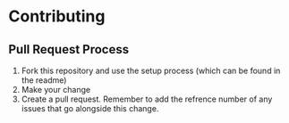 # Contributing

## Pull Request Process
1. Fork this repository and use the setup process (which can be found in the readme)
2. Make your change
3. Create a pull request. Remember to add the refrence number of any issues that go alongside this change.
